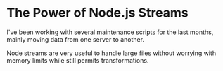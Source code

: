 # The Power of Node.js Streams

I've been working with several maintenance scripts for the last months, mainly moving data from one server to another.

Node streams are very useful to handle large files without worrying with memory limits while still permits transformations.

<!-- ![cover](cover.jpg) -->
